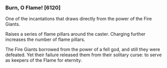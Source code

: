 ### Burn, O Flame! [6120]

One of the incantations that draws directly from the power of the Fire Giants.

Raises a series of flame pillars around the caster. Charging further increases the number of flame pillars.

The Fire Giants borrowed from the power of a fell god, and still they were defeated. Yet their failure released them from their solitary curse: to serve as keepers of the Flame for eternity.